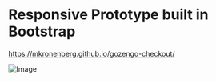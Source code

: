# Responsive Prototype built in Bootstrap

https://mkronenberg.github.io/gozengo-checkout/

![Image](http://media.michaelkronenberg.com/media/gozengo/check-out.jpg)